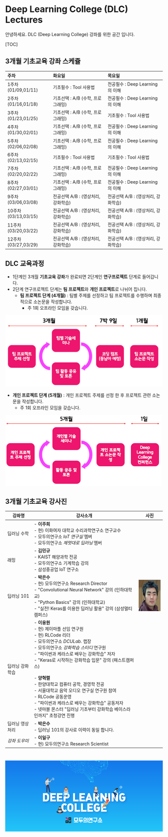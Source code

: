 # Deep Learning College (DLC) Lectures

안녕하세요. DLC (Deep Learning College) 강좌를 위한 공간 입니다.

[TOC]

## 3개월 기초교육 강좌 스케쥴 

| 주차                 | 화요일                       | 목요일                       |
| :----------------- | :------------------------ | :------------------------ |
| 1주차 (01/09,01/11)  | 기초필수 : Tool 사용법           | 전공필수 : Deep Learning의 이해  |
| 2주차 (01/16,01/18)  | 기초선택 : A/B (수학, 프로그래밍)    | 전공필수 : Deep Learning의 이해  |
| 3주차 (01/23,01/25)  | 기초선택 : A/B (수학, 프로그래밍)    | 기초필수 : Tool 사용법           |
| 4주차 (01/30,02/01)  | 기초선택 : A/B (수학, 프로그래밍)    | 전공필수 : Deep Learning의 이해  |
| 5주차 (02/06,02/08)  | 기초선택 : A/B (수학, 프로그래밍)    | 전공필수 : Deep Learning의 이해  |
| 6주차 (02/13,02/15)  | 기초필수 : Tool 사용법           | 기초필수 : Tool 사용법           |
| 7주차 (02/20,02/22)  | 기초선택 : A/B (수학, 프로그래밍)    | 전공필수 : Deep Learning의 이해  |
| 8주차 (02/27,03/01)  | 기초선택 : A/B (수학, 프로그래밍)    | 전공필수 : Deep Learning의 이해  |
| 9주차 (03/06,03/08)  | 전공선택  A/B  : (영상처리, 강화학습) | 전공선택  A/B  : (영상처리, 강화학습) |
| 10주차 (03/13,03/15) | 전공선택  A/B  : (영상처리, 강화학습) | 전공선택  A/B  : (영상처리, 강화학습) |
| 11주차 (03/20,03/22) | 전공선택  A/B  : (영상처리, 강화학습) | 전공선택  A/B  : (영상처리, 강화학습) |
| 12주차 (03/27,03/29) | 전공선택  A/B  : (영상처리, 강화학습) | 전공선택  A/B  : (영상처리, 강화학습) |



## DLC 교육과정

- 1단계인 3개월 **기초교육 강좌**가 완료되면 2단계인 **연구프로젝트** 단계로 들어갑니다.
- 2단계 연구프로젝트 단계는 **팀 프로젝트**와 **개인 프로젝트**로 나뉘어 집니다.
  - **팀 프로젝트 단계 (4개월)** : 팀별 주제를 선정하고 팀 프로젝트를 수행하며 최종적으로 소논문을 작성합니다.
    - 주 1회 오프라인 모임을 갖습니다.

![researchProject1](./images/researchProject1.png)

- **개인 프로젝트 단계 (5개월)** : 개인 프로젝트 주제를 선정 한 후 프로젝트 관련 소논문을 작성합니다.
  - 주 1회 오프라인 모임을 갖습니다.

![researchProject2](./images/researchProject2.png)



## 3개월 기초교육 강사진 

| 강좌명      | 강사소개                                     | 사진                                       |
| -------- | ---------------------------------------- | ---------------------------------------- |
| 딥러닝 수학   | - **이주희**<br /> - 현) 이화여자 대학교 수리과학연구소 연구교수<br /> - 모두의연구소 *IoT 연구실* 멤버<br /> - 모두의연구소 *제멋대로 딥러닝* 멤버 |                                          |
| 래밍       | - **김민규** <br /> - KAIST 해양과학 전공<br /> - 모두의연구소 기계학습 강의<br /> - 삼성중공업 IoT 연구소 |                                          |
| 딥러닝 101  | - **박은수**<br /> - 현) 모두의연구소 Research Director<br /> - "Convolutional Neural Network" 강의 (인하대학교)<br /> - "Python Basics" 강의 (인하대학교)<br /> - "실전! Keras를 이용한 딥러닝 활용" 강의 (삼성멀티캠퍼스) | <img src="./images/photo_park.png" width=100, height=100> |
| 딥러닝 강화학습 | - **이웅원**<br /> - 현) 제이마플 선임 연구원<br /> - 현) RLCode 리더<br /> - 모두의연구소 *DCULab.* 랩장<br /> - 모두의연구소 *강화학습 스터디* 연구원<br /> - "파이썬과 케라스로 배우는 강화학습" 저자<br /> - "Keras로 시작하는 강화학습 입문" 강의 (패스트캠퍼스)<br /><br />- **양혁렬**<br /> - 한양대학교 컴퓨터 공학, 경영학 전공<br /> - 서울대학교 음악 오디오 연구실 연구원 참여<br /> - RLCode 공동운영<br /> - "파이썬과 케라스로 배우는 강화학습" 공동저자<br /> - 넷마블 몬스터 "딥러닝 기초부터 강화학습 베이스라인까지" 초청강연 진행 |                                          |
| 딥러닝 영상처리 | - **박은수**<br /> - 딥러닝 101의 강사로 이력이 동일 합니다. |                                          |
| *강좌 도우미* | - **이일구**<br /> - 현) 모두의연구소 Research Scientist |                                          |

# 

![RevSlider_modulabs_dlc01](./images/RevSlider_modulabs_dlc01.png)
